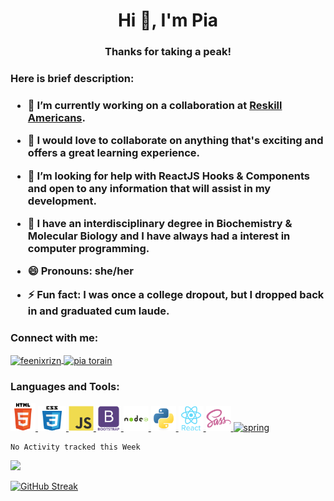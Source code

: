 <h1 align="center">Hi 👋, I'm Pia</h1>
<h3 align="center">Thanks for taking a peak!</h3>

<!-- <p align="left"> <img src="https://komarev.com/ghpvc/?username=pia007&label=Profile%20views&color=0e75b6&style=flat" alt="pia007" /> </p>

<p align="left"> <a href="https://github.com/ryo-ma/github-profile-trophy"><img src="https://github-profile-trophy.vercel.app/?username=pia007" alt="pia007" /></a> </p>

<p align="left"> <a href="https://twitter.com/feenixrizn" target="blank"><img src="https://img.shields.io/twitter/follow/feenixrizn?logo=twitter&style=for-the-badge" alt="feenixrizn" /></a> </p> -->


<h3 align="left">Here is brief description:<h3>

- 🔭 I’m currently working on a collaboration at [Reskill Americans](https://reskillamericans.org/training/).

<!-- - 🌱 I’m currently learning HTML5, CSS, JavaScript, ReactJS and  Node.js. -->

- 👯 I would love to collaborate on anything that's exciting and offers a great learning experience.

- 🤔 I’m looking for help with ReactJS Hooks & Components and open to any information that will assist in my development.

- 💬 I have an interdisciplinary degree in Biochemistry & Molecular Biology and I have always had a interest in computer programming. 

- 😄 Pronouns: she/her

- ⚡ Fun fact: I was once a college dropout, but I dropped back in and graduated cum laude.

<h3 align="left">Connect with me:</h3>
<!-- <p align="left">
   [LinkedIn](https://linkedin.com/in/pia-torain-dev) or [Twitter](https://twitter.com/FeenixRizn).
 -->
<a href="https://twitter.com/feenixrizn" target="blank">
  <img align="center" src="https://raw.githubusercontent.com/rahuldkjain/github-profile-readme-generator/master/src/images/icons/Social/twitter.svg" alt="feenixrizn" height="30" width="40" />
</a>
<a href="https://linkedin.com/in/pia torain" target="blank">
  <img align="center" src="https://raw.githubusercontent.com/rahuldkjain/github-profile-readme-generator/master/src/images/icons/Social/linked-in-alt.svg" alt="pia torain" height="30" width="40" /></a>
</p>

<h3 align="left" margin-bottom="10px">Languages and Tools:</h3>

<p align="left"> 
  <a href="https://www.w3.org/html/" target="_blank"> 
    <img src="https://raw.githubusercontent.com/devicons/devicon/master/icons/html5/html5-original-wordmark.svg" alt="html5" width="40" height="45"/> 
  </a> 
  <a href="https://www.w3schools.com/css/" target="_blank"> 
    <img src="https://raw.githubusercontent.com/devicons/devicon/master/icons/css3/css3-original-wordmark.svg" alt="css3" width="45"                    height="40"/> 
  </a> 
  <a href="https://developer.mozilla.org/en-US/docs/Web/JavaScript" target="_blank"> 
    <img src="https://raw.githubusercontent.com/devicons/devicon/master/icons/javascript/javascript-original.svg" alt="javascript" width="40"                  height="40"/> 
  </a> 
  <a href="https://getbootstrap.com" target="_blank"> 
    <img src="https://raw.githubusercontent.com/devicons/devicon/master/icons/bootstrap/bootstrap-plain-wordmark.svg" alt="bootstrap" width="40"                height="40"/>   
  </a> 
<!--   
  <a href="https://expressjs.com" target="_blank"> 
    <img src="https://raw.githubusercontent.com/devicons/devicon/master/icons/express/express-original-wordmark.svg" alt="express" width="40"                  height="40"/> 
  </a>  -->
  
  <a href="https://nodejs.org" target="_blank"> 
    <img src="https://raw.githubusercontent.com/devicons/devicon/master/icons/nodejs/nodejs-original-wordmark.svg" alt="nodejs" width="40"                      height="40"/> 
  </a> 
  <a href="https://www.python.org" target="_blank"> 
     <img src="https://raw.githubusercontent.com/devicons/devicon/master/icons/python/python-original.svg" alt="python" width="40" height="40"/> 
  </a> 
  <a href="https://reactjs.org/" target="_blank"> 
     <img src="https://raw.githubusercontent.com/devicons/devicon/master/icons/react/react-original-wordmark.svg" alt="react" width="40" height="40"/> 
  </a> 
  <a href="https://sass-lang.com" target="_blank"> 
    <img src="https://raw.githubusercontent.com/devicons/devicon/master/icons/sass/sass-original.svg" alt="sass" width="40" height="40"/> 
  </a> 
  <a href="https://spring.io/" target="_blank"> 
    <img src="https://www.vectorlogo.zone/logos/springio/springio-icon.svg" alt="spring" width="40" height="40"/> 
  </a> 
</p>

<!-- <p>
  <img align="left" src="https://github-readme-stats.vercel.app/api/top-langs?username=pia007&show_icons=true&locale=en&layout=compact" alt="pia007"     />
</p>

<p>&nbsp;
  <img align="center" src="https://github-readme-stats.vercel.app/api?username=pia007&show_icons=true&locale=en" alt="pia007" />
</p>

<p>
  <img align="center" src="https://github-readme-streak-stats.herokuapp.com/?user=pia007&" alt="pia007" />
</p> -->


<!--START_SECTION:waka-->
```text
No Activity tracked this Week
```
<!--END_SECTION:waka-->

<p>
    <img height="180em" src="https://github-readme-stats.vercel.app/api?username=Pia007&show_icons=true&hide_border=true&&count_private=true&include_all_commits=true" />
</p>

[![GitHub Streak](https://github-readme-streak-stats.herokuapp.com/?user=Pia007&theme=holi-them)](https://git.io/streak-stats)


